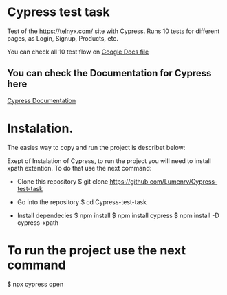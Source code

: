 
# Cypress test task

Test of the https://telnyx.com/ site with Cypress. Runs 10 tests for different pages, as Login, Signup, Products, etc.

You can check all 10 test flow on [Google Docs file](https://docs.google.com/document/d/1-0UtDQxMfpjs_uT6va1VPAHmb2KYeiNY-rPeqGI8_Vk/edit?usp=sharing)




## You can check the Documentation for Cypress here

[Cypress Documentation](https://docs.cypress.io/)


# Instalation.
The easies way to copy and run the project is describet below:

Exept of Instalation of Cypress, to run the project you will need to install xpath extention. To do that use the next command:

- Clone this repository
$ git clone https://github.com/Lumenrv/Cypress-test-task

- Go into the repository
$ cd Cypress-test-task

- Install dependecies
$ npm install
$ npm install cypress
$ npm install -D cypress-xpath

# To run the project use the next command
$ npx cypress open

